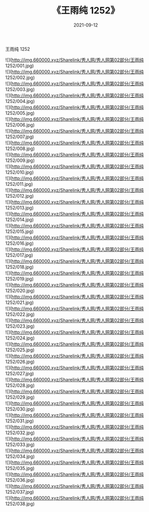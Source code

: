 ﻿---
layout: post
title:  《王雨纯 1252》
date:   2021-09-12
img: http://img.660000.xyz/Sharelink/秀人网/秀人网第02部分/王雨纯 1252/000.jpg
categories: [美女, 清纯, 唯美]
---

王雨纯 1252

  ![](http://img.660000.xyz/Sharelink/秀人网/秀人网第02部分/王雨纯 1252/001.jpg) <br> ![](http://img.660000.xyz/Sharelink/秀人网/秀人网第02部分/王雨纯 1252/002.jpg) <br> ![](http://img.660000.xyz/Sharelink/秀人网/秀人网第02部分/王雨纯 1252/003.jpg) <br> ![](http://img.660000.xyz/Sharelink/秀人网/秀人网第02部分/王雨纯 1252/004.jpg) <br> ![](http://img.660000.xyz/Sharelink/秀人网/秀人网第02部分/王雨纯 1252/005.jpg) <br> ![](http://img.660000.xyz/Sharelink/秀人网/秀人网第02部分/王雨纯 1252/006.jpg) <br> ![](http://img.660000.xyz/Sharelink/秀人网/秀人网第02部分/王雨纯 1252/007.jpg) <br> ![](http://img.660000.xyz/Sharelink/秀人网/秀人网第02部分/王雨纯 1252/008.jpg) <br> ![](http://img.660000.xyz/Sharelink/秀人网/秀人网第02部分/王雨纯 1252/009.jpg) <br> ![](http://img.660000.xyz/Sharelink/秀人网/秀人网第02部分/王雨纯 1252/010.jpg) <br> ![](http://img.660000.xyz/Sharelink/秀人网/秀人网第02部分/王雨纯 1252/011.jpg) <br> ![](http://img.660000.xyz/Sharelink/秀人网/秀人网第02部分/王雨纯 1252/012.jpg) <br> ![](http://img.660000.xyz/Sharelink/秀人网/秀人网第02部分/王雨纯 1252/013.jpg) <br> ![](http://img.660000.xyz/Sharelink/秀人网/秀人网第02部分/王雨纯 1252/014.jpg) <br> ![](http://img.660000.xyz/Sharelink/秀人网/秀人网第02部分/王雨纯 1252/015.jpg) <br> ![](http://img.660000.xyz/Sharelink/秀人网/秀人网第02部分/王雨纯 1252/016.jpg) <br> ![](http://img.660000.xyz/Sharelink/秀人网/秀人网第02部分/王雨纯 1252/017.jpg) <br> ![](http://img.660000.xyz/Sharelink/秀人网/秀人网第02部分/王雨纯 1252/018.jpg) <br> ![](http://img.660000.xyz/Sharelink/秀人网/秀人网第02部分/王雨纯 1252/019.jpg) <br> ![](http://img.660000.xyz/Sharelink/秀人网/秀人网第02部分/王雨纯 1252/020.jpg) <br> ![](http://img.660000.xyz/Sharelink/秀人网/秀人网第02部分/王雨纯 1252/021.jpg) <br> ![](http://img.660000.xyz/Sharelink/秀人网/秀人网第02部分/王雨纯 1252/022.jpg) <br> ![](http://img.660000.xyz/Sharelink/秀人网/秀人网第02部分/王雨纯 1252/023.jpg) <br> ![](http://img.660000.xyz/Sharelink/秀人网/秀人网第02部分/王雨纯 1252/024.jpg) <br> ![](http://img.660000.xyz/Sharelink/秀人网/秀人网第02部分/王雨纯 1252/025.jpg) <br> ![](http://img.660000.xyz/Sharelink/秀人网/秀人网第02部分/王雨纯 1252/026.jpg) <br> ![](http://img.660000.xyz/Sharelink/秀人网/秀人网第02部分/王雨纯 1252/027.jpg) <br> ![](http://img.660000.xyz/Sharelink/秀人网/秀人网第02部分/王雨纯 1252/028.jpg) <br> ![](http://img.660000.xyz/Sharelink/秀人网/秀人网第02部分/王雨纯 1252/029.jpg) <br> ![](http://img.660000.xyz/Sharelink/秀人网/秀人网第02部分/王雨纯 1252/030.jpg) <br> ![](http://img.660000.xyz/Sharelink/秀人网/秀人网第02部分/王雨纯 1252/031.jpg) <br> ![](http://img.660000.xyz/Sharelink/秀人网/秀人网第02部分/王雨纯 1252/032.jpg) <br> ![](http://img.660000.xyz/Sharelink/秀人网/秀人网第02部分/王雨纯 1252/033.jpg) <br> ![](http://img.660000.xyz/Sharelink/秀人网/秀人网第02部分/王雨纯 1252/034.jpg) <br> ![](http://img.660000.xyz/Sharelink/秀人网/秀人网第02部分/王雨纯 1252/035.jpg) <br> ![](http://img.660000.xyz/Sharelink/秀人网/秀人网第02部分/王雨纯 1252/036.jpg) <br> ![](http://img.660000.xyz/Sharelink/秀人网/秀人网第02部分/王雨纯 1252/037.jpg) <br> ![](http://img.660000.xyz/Sharelink/秀人网/秀人网第02部分/王雨纯 1252/038.jpg) <br>